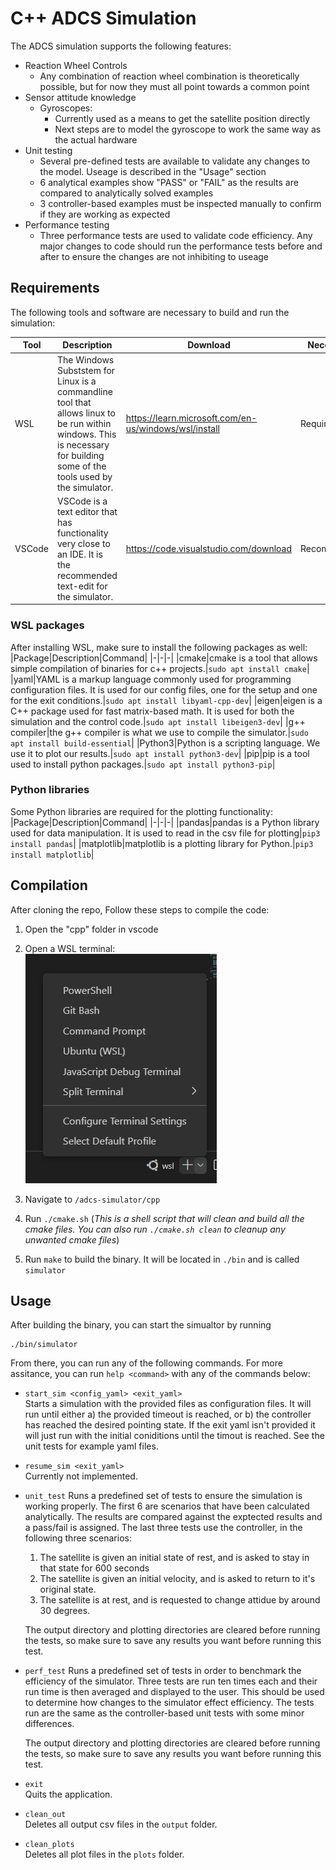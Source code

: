 # C++ ADCS Simulation
The ADCS simulation supports the following features:

- Reaction Wheel Controls
    - Any combination of reaction wheel combination is theoretically possible, but for now they must all point towards a common point
- Sensor attitude knowledge
    - Gyroscopes:
        - Currently used as a means to get the satellite position directly
        - Next steps are to model the gyroscope to work the same way as the actual hardware
- Unit testing
    - Several pre-defined tests are available to validate any changes to the model. Useage is described in the "Usage" section
    - 6 analytical examples show "PASS" or "FAIL" as the results are compared to analytically solved examples
    - 3 controller-based examples must be inspected manually to confirm if they are working as expected
- Performance testing
    - Three performance tests are used to validate code efficiency. Any major changes to code should run the performance tests before and after to ensure the changes are not inhibiting to useage

## Requirements
The following tools and software are necessary to build and run the simulation:

|Tool|Description|Download|Necessity|
|-|-|-|-|
|WSL|The Windows Subststem for Linux is a commandline tool that allows linux to be run within windows. This is necessary for building some of the tools used by the simulator.|https://learn.microsoft.com/en-us/windows/wsl/install|Required|
|VSCode|VSCode is a text editor that has functionality very close to an IDE. It is the recommended text-edit for the simulator.|https://code.visualstudio.com/download|Recommeded|

### WSL packages
After installing WSL, make sure to install the following packages as well:
|Package|Description|Command|
|-|-|-|
|cmake|cmake is a tool that allows simple compilation of binaries for c++ projects.|`sudo apt install cmake`|
|yaml|YAML is a markup language commonly used for programming configuration files. It is used for our config files, one for the setup and one for the exit conditions.|`sudo apt install libyaml-cpp-dev`|
|eigen|eigen is a C++ package used for fast matrix-based math. It is used for both the simulation and the control code.|`sudo apt install libeigen3-dev`|
|g++ compiler|the g++ compiler is what we use to compile the simulator.|`sudo apt install build-essential`|
|Python3|Python is a scripting language. We use it to plot our results.|`sudo apt install python3-dev`|
|pip|pip is a tool used to install python packages.|`sudo apt install python3-pip`|

### Python libraries
Some Python libraries are required for the plotting functionality:
|Package|Description|Command|
|-|-|-|
|pandas|pandas is a Python library used for data manipulation. It is used to read in the csv file for plotting|`pip3 install pandas`|
|matplotlib|matplotlib is a plotting library for Python.|`pip3 install matplotlib`|

## Compilation
After cloning the repo, Follow these steps to compile the code:
1. Open the "cpp" folder in vscode
2. Open a WSL terminal:  
   ![Click the little arrow beside the + sign on the far right of the terminal and choose WSL to open the terminal.](https://github.com/queens-satellite-team/adcs/blob/assets/assets/cpp_readme_pictures/open_wsl_terminal.png)

3. Navigate to `/adcs-simulator/cpp`
4. Run `./cmake.sh` (*This is a shell script that will clean and build all the cmake files. You can also run `./cmake.sh clean` to cleanup any unwanted cmake files*)
5. Run `make` to build the binary. It will be located in `./bin` and is called `simulator`

## Usage
After building the binary, you can start the simualtor by running
```
./bin/simulator
```
From there, you can run any of the following commands. For more assitance, you can run `help <command>` with any of the commands below:

- `start_sim <config_yaml> <exit_yaml>`  
  Starts a simulation with the provided files as configuration files. It will run until either a) the  provided timeout is reached, or b) the controller has reached the desired pointing state. If the exit yaml  isn't provided it will just run with the initial coniditions until the timout is reached. See the unit  tests for example yaml files.

- `resume_sim <exit_yaml>`  
  Currently not implemented.

- `unit_test`
    Runs a predefined set of tests to ensure the simulation is working properly. The first 6 are scenarios that have been calculated analytically. The results are compared against the exptected results and a pass/fail is assigned. The last three tests use the controller, in the following three scenarios:
    1. The satellite is given an initial state of rest, and is asked to stay in that state for 600 seconds
    2. The satellite is given an initial velocity, and is asked to return to it's original state.
    3. The satellite is at rest, and is requested to change attidue by around 30 degrees.  

   The output directory and plotting directories are cleared before running the tests, so make sure to save any results you want before running this test.

- `perf_test`
  Runs a predefined set of tests in order to benchmark the efficiency of the simulator. Three tests are run ten times each and their run time is then averaged and displayed to the user. This should be used to determine how changes to the simulator effect efficiency. The tests run are the same as the controller-based unit tests with some minor differences.  

  The output directory and plotting directories are cleared before running the tests, so make sure to save any results you want before running this test.

- `exit`  
  Quits the application.

- `clean_out`  
  Deletes all output csv files in the `output` folder.

- `clean_plots`  
  Deletes all plot files in the `plots` folder.